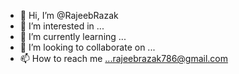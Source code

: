 - 👋 Hi, I’m @RajeebRazak
- 👀 I’m interested in ...
- 🌱 I’m currently learning ...
- 💞️ I’m looking to collaborate on ...
- 📫 How to reach me ...rajeebrazak786@gmail.com

<!---
RajeebRazak/RajeebRazak is a ✨ special ✨ repository because its `README.md` (this file) appears on your GitHub profile.
You can click the Preview link to take a look at your changes.
--->
